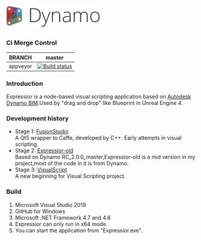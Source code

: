 ![image](./src/DynamoCoreWpf/UI/Images/StartPage/dynamo-logo.png) 
====================================
### Ci Merge Control
|BRANCH|master|
|:--------:|:----------:|
|appveyor|[![Build status](https://ci.appveyor.com/api/projects/status/ke5nv5l0d33w5tl2?svg=true)](https://ci.appveyor.com/project/jiafeng5513/expressior)

### Introduction
Expressior is a node-based visual scripting application based on [Autodesk Dynamo BIM](https://github.com/DynamoDS/Dynamo).Used by "drag and drop" like Blueprint in Unreal Engine 4. 

### Development history
* Stage 1: [FusionStudio](https://github.com/jiafeng5513/FusionStudio)<br>
    A Qt5 wrapper to Caffe, developed by C++. Early attempts in visual scripting.
* Stage 2: [Expressior-old](https://github.com/jiafeng5513/Expressior-old)<br>
    Based on Dynamo RC_2.0.0_master,Expressior-old is a mid version in my project,most of the code in it is from Dynamo.
* Stage 3: [VisualScript](https://github.com/jiafeng5513/VisualScript)<br>
    A new beginning for Visual Scripting project. 

### Build
1. Microsoft Visual Studio 2019<br>
2. GitHub for Windows<br>
3. Microsoft .NET Framework 4.7 and 4.8<br>
4. Expressior can only run in x64 mode.<br>
5. You can start the application from "Expressior.exe".<br>